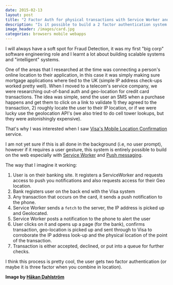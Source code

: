 ```yaml
--- 
date: 2015-02-13
layout: post
title: "2 Factor Auth for physical transactions with Service Worker and Push Notifications"
description: "Is it possible to build a 2 factor authentication system on the web? I think it is."
image_header: /images/card.jpg
categories: browsers mobile webapps 
---
```

I will always have a soft spot for Fraud Detection, it was my first "big corp" 
software engineering role and I learnt a lot about building scalable systems and 
"intelligent" systems. 

One of the areas that I researched at the time was connecting a person's online 
location to their application, in this case it was simply making sure mortgage 
applications where tied to the UK (simple IP address check-ups worked pretty 
well). When I moved to a telecom's service company, we were researching 
out-of-band auth and geo-location for credit card transactions. The idea was 
simple, send the user an SMS when a purchase happens and get them to click on a 
link to validate 1) they agreed to the transaction, 2) roughly locate the user 
to their IP location, or if we were lucky use the geolocation API's (we also 
tried to do cell tower lookups, but they were astonishingly expensive).

That's why I was interested when I saw [Visa's Mobile Location Confirmation](http://www.mobilecommercedaily.com/visa-leverages-geo-targeting-to-enhance-travelers-card-payment-experiences)  
 service.

I am not yet sure if this is all done in the background (i.e, no user prompt), 
however if it requires a user gesture, this system is entirely possible to build 
on the web especially with [Service Worker](http://www.html5rocks.com/en/tutorials/service-worker/introduction/) and [Push messaging](https://gauntface.com/blog/2014/12/15/push-notifications-service-worker).

The way that I imagine it working:

1. User is on their banking site. It registers a ServiceWorker and requests 
   access to push you notifications and also requests access for their Geo 
   location.
1. Bank registers user on the back end with the Visa system
1. Any transaction that occurs on the card, it sends a push notification to the 
   phone.
1. Service Worker sends a `fetch` to the server, the IP address is picked up 
   and Geolocated.
1. Service Worker posts a notification to the phone to alert the user
1. User clicks on it and opens up a page (for the bank), confirms transaction, 
   geo-location is picked up and sent through to Visa to corroborate the IP 
   address look-up and the physical location of the point of the transaction.
1. Transaction is either accepted, declined, or put into a queue for further 
   checks.

I think this process is pretty cool, the user gets two factor authentication (or 
maybe it is three factor when you combine in location).


**Image by [Håkan Dahlström](https://www.flickr.com/photos/dahlstroms/5532389673/in/photolist-9qSWGR-mMfT1o-9WvRRK-5Me5QT-5YFXZz-5TzmbB-miB55-9XGecF-6Xjqjk-4omzhv-9PUh4s-9MLroZ-f26jzH-8BWFpF-9yfYsd-hjAfCC-5PHfun-99Ksnp-kDst8M-ajSWDV-8nhMhE-fmGcDP-5PHfur-5PHfuR-aAQUaM-6XjnD4-6Xoi1q-6XjjpZ-6Xoqz7-2U5fHu-f5T8Wa-nQJ1Pk-nSvuJa-nQEdeb-nQqU5t-eSyYrX-74ERke-coTqB7-ifzi1S-ifCv6N-ifzejJ-9GsSdM-5PFq78-2mpRbt-5wodeb-dSZe91-atMsa1-5PFcqc-dPcqJ1-bP8Pwz)**
